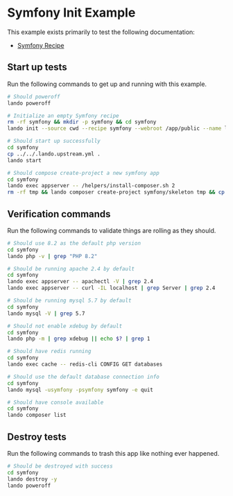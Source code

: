 Symfony Init Example
===============

This example exists primarily to test the following documentation:

* [Symfony Recipe](https://docs.devwithlando.io/tutorials/symfony.html)

## Start up tests

Run the following commands to get up and running with this example.

```bash
# Should poweroff
lando poweroff

# Initialize an empty Symfony recipe
rm -rf symfony && mkdir -p symfony && cd symfony
lando init --source cwd --recipe symfony --webroot /app/public --name lando-symfony --option cache=redis

# Should start up successfully
cd symfony
cp ../../.lando.upstream.yml .
lando start

# Should compose create-project a new symfony app
cd symfony
lando exec appserver -- /helpers/install-composer.sh 2
rm -rf tmp && lando composer create-project symfony/skeleton tmp && cp -r tmp/. .
```

## Verification commands

Run the following commands to validate things are rolling as they should.

```bash
# Should use 8.2 as the default php version
cd symfony
lando php -v | grep "PHP 8.2"

# Should be running apache 2.4 by default
cd symfony
lando exec appserver -- apachectl -V | grep 2.4
lando exec appserver -- curl -IL localhost | grep Server | grep 2.4

# Should be running mysql 5.7 by default
cd symfony
lando mysql -V | grep 5.7

# Should not enable xdebug by default
cd symfony
lando php -m | grep xdebug || echo $? | grep 1

# Should have redis running
cd symfony
lando exec cache -- redis-cli CONFIG GET databases

# Should use the default database connection info
cd symfony
lando mysql -usymfony -psymfony symfony -e quit

# Should have console available
cd symfony
lando composer list
```

## Destroy tests

Run the following commands to trash this app like nothing ever happened.

```bash
# Should be destroyed with success
cd symfony
lando destroy -y
lando poweroff
```

